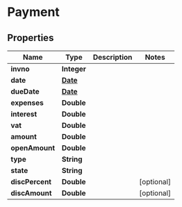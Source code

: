 

# Payment

## Properties

Name | Type | Description | Notes
------------ | ------------- | ------------- | -------------
**invno** | **Integer** |  | 
**date** | [**Date**](Date.md) |  | 
**dueDate** | [**Date**](Date.md) |  | 
**expenses** | **Double** |  | 
**interest** | **Double** |  | 
**vat** | **Double** |  | 
**amount** | **Double** |  | 
**openAmount** | **Double** |  | 
**type** | **String** |  | 
**state** | **String** |  | 
**discPercent** | **Double** |  |  [optional]
**discAmount** | **Double** |  |  [optional]




